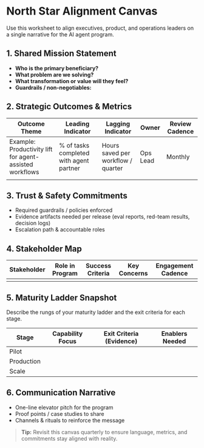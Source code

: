 # North Star Alignment Canvas

Use this worksheet to align executives, product, and operations leaders on a single narrative for the AI agent program.

## 1. Shared Mission Statement

- **Who is the primary beneficiary?**
- **What problem are we solving?**
- **What transformation or value will they feel?**
- **Guardrails / non-negotiables:**

## 2. Strategic Outcomes & Metrics
 
| Outcome Theme | Leading Indicator | Lagging Indicator | Owner | Review Cadence |
| ------------- | ----------------- | ----------------- | ----- | -------------- |
| Example: Productivity lift for agent-assisted workflows | % of tasks completed with agent partner | Hours saved per workflow / quarter | Ops Lead | Monthly |
| | | | | |

## 3. Trust & Safety Commitments

- Required guardrails / policies enforced
- Evidence artifacts needed per release (eval reports, red-team results, decision logs)
- Escalation path & accountable roles

## 4. Stakeholder Map

| Stakeholder | Role in Program | Success Criteria | Key Concerns | Engagement Cadence |
| ----------- | --------------- | ---------------- | ------------ | ------------------ |
| | | | | |

## 5. Maturity Ladder Snapshot

Describe the rungs of your maturity ladder and the exit criteria for each stage.

| Stage | Capability Focus | Exit Criteria (Evidence) | Enablers Needed |
| ----- | ---------------- | ------------------------ | ---------------- |
| Pilot | | | |
| Production | | | |
| Scale | | | |

## 6. Communication Narrative

- One-line elevator pitch for the program
- Proof points / case studies to share
- Channels & rituals to reinforce the message

> **Tip:** Revisit this canvas quarterly to ensure language, metrics, and commitments stay aligned with reality.
